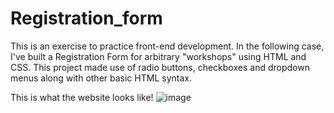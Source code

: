 # Registration_form
This is an exercise to practice front-end development. In the following case, I've built a Registration Form for arbitrary "workshops" using HTML and CSS.
This project made use of radio buttons, checkboxes and dropdown menus along with other basic HTML syntax.

This is what the website looks like! ![image](https://github.com/Nav-da-great/Registration_form/assets/113965179/5f6787b3-65ab-4729-9536-fa94b52f5ac3)
